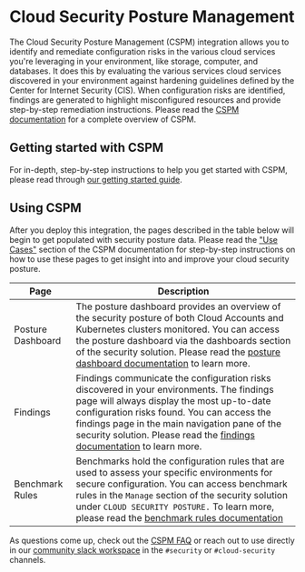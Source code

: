 # Cloud Security Posture Management 

The Cloud Security Posture Management (CSPM) integration allows you to identify and remediate configuration risks in the various cloud services you're leveraging in your environment, like storage, computer, and databases. It does this by evaluating the various services cloud services discovered in your environment against hardening guidelines defined by the Center for Internet Security (CIS). When configuration risks are identified, findings are generated to highlight misconfigured resources and provide step-by-step remediation instructions. Please read the [CSPM documentation](https://ela.st/cspm) for a complete overview of CSPM.

## Getting started with CSPM

For in-depth, step-by-step instructions to help you get started with CSPM, please read through [our getting started guide](https://ela.st/cspm-get-started). 

## Using CSPM  

After you deploy this integration, the pages described in the table below will begin to get populated with security posture data. Please read the ["Use Cases"](https://ela.st/cspm-use-cases) section of the CSPM documentation for step-by-step instructions on how to use these pages to get insight into and improve your cloud security posture.


| Page             | Description                                                                                                                                         |
| ----------------- | --------------------------------------------------------------------------------------------------------------------------------------------------- |
| Posture Dashboard | The posture dashboard provides an overview of the security posture of both Cloud Accounts and Kubernetes clusters monitored. You can access the posture dashboard via the dashboards section of the security solution. Please read the [posture dashboard documentation](https://ela.st/posture-dashboard) to learn more.                                                |
| Findings          | Findings communicate the configuration risks discovered in your environments. The findings page will always display the most up-to-date configuration risks found. You can access the findings page in the main navigation pane of the security solution. Please read the [findings documentation](https://ela.st/findings) to learn more. |
| Benchmark Rules   | Benchmarks hold the configuration rules that are used to assess your specific environments for secure configuration. You can access benchmark rules in the `Manage` section of the security solution under `CLOUD SECURITY POSTURE.` To learn more, please read the [benchmark rules documentation](https://ela.st/configuration-rules)                                                                                                                                                   |

As questions come up, check out the [CSPM FAQ](https://ela.st/cspm-faq) or reach out to use directly in our [community slack workspace](https://elasticstack.slack.com/) in the `#security` or `#cloud-security` channels. 

